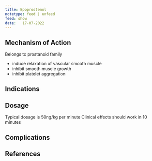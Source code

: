 ```yaml
---
title: Epoprostenol
notetype: feed | unfeed
feed: show
date:   17-07-2022
---
```

## Mechanism of Action
Belongs to prostanoid family
- induce relaxation of vascular smooth muscle
- inhibit smooth muscle growth
- inhibit platelet aggregation
## Indications

## Dosage
Typical dosage is 50ng/kg per minute
Clinical effects should work in 10 minutes

## Complications


## References
[^1]:
[^2]:
[^3]:
[^4]: